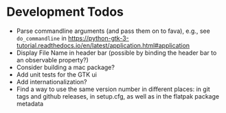 # Development Todos

- Parse commandline arguments (and pass them on to fava), e.g., see `do_commandline` in https://python-gtk-3-tutorial.readthedocs.io/en/latest/application.html#application
- Display File Name in header bar (possible by binding the header bar to an observable property?)
- Consider building a mac package?
- Add unit tests for the GTK ui
- Add internationalization?
- Find a way to use the same version number in different places: in git tags and github releases, in setup.cfg, as well as in the flatpak package metadata
